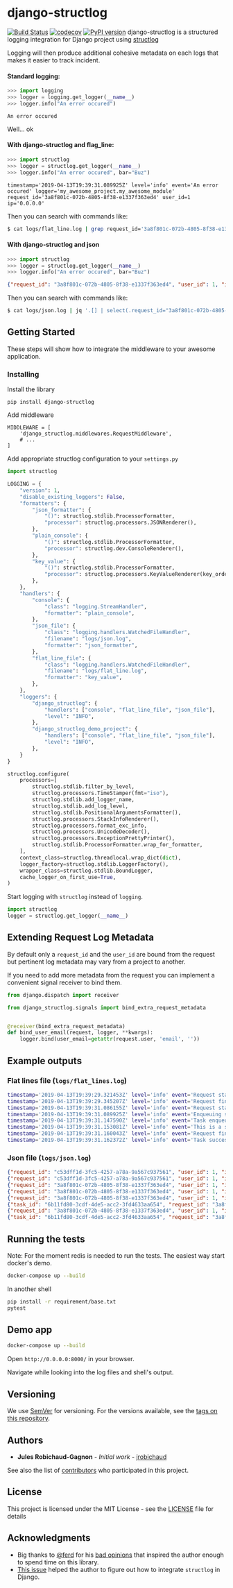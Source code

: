 # django-structlog
[![Build Status](https://travis-ci.org/jrobichaud/django-structlog.svg?branch=master)](https://travis-ci.org/jrobichaud/django-structlog)
[![codecov](https://codecov.io/gh/jrobichaud/django-structlog/branch/master/graph/badge.svg)](https://codecov.io/gh/jrobichaud/django-structlog)
[![PyPI version](https://badge.fury.io/py/django-structlog.svg)](https://badge.fury.io/py/django-structlog)
django-structlog is a structured logging integration for Django project using [structlog](https://www.structlog.org/)

Logging will then produce additional cohesive metadata on each logs that makes it easier to track incident.

#### Standard logging:
```python
>>> import logging
>>> logger = logging.get_logger(__name__)
>>> logger.info("An error occured")
```

```
An error occured
```

Well... ok

#### With django-structlog and flag_line:
```python
>>> import structlog 
>>> logger = structlog.get_logger(__name__)
>>> logger.info("An error occured", bar="Buz")
```
```
timestamp='2019-04-13T19:39:31.089925Z' level='info' event='An error occured' logger='my_awesome_project.my_awesome_module' request_id='3a8f801c-072b-4805-8f38-e1337f363ed4' user_id=1 ip='0.0.0.0'
```

Then you can search with commands like:
```bash
$ cat logs/flat_line.log | grep request_id='3a8f801c-072b-4805-8f38-e1337f363ed4'
```

#### With django-structlog and json
```python
>>> import structlog 
>>> logger = structlog.get_logger(__name__)
>>> logger.info("An error occured", bar="Buz")
```
```json
{"request_id": "3a8f801c-072b-4805-8f38-e1337f363ed4", "user_id": 1, "ip": "0.0.0.0", "event": "An error occured", "timestamp": "2019-04-13T19:39:31.089925Z", "logger": "my_awesome_project.my_awesome_module", "level": "info", "bar": "buz"}
```
Then you can search with commands like:
```bash
$ cat logs/json.log | jq '.[] | select(.request_id="3a8f801c-072b-4805-8f38-e1337f363ed4")' -s
```

## Getting Started

These steps will show how to integrate the middleware to your awesome application.


### Installing

Install the library

```
pip install django-structlog
```

Add middleware

```
MIDDLEWARE = [
    'django_structlog.middlewares.RequestMiddleware',
    # ...
]
```

Add appropriate structlog configuration to your `settings.py`

```python
import structlog

LOGGING = {
    "version": 1,
    "disable_existing_loggers": False,
    "formatters": {
        "json_formatter": {
            "()": structlog.stdlib.ProcessorFormatter,
            "processor": structlog.processors.JSONRenderer(),
        },
        "plain_console": {
            "()": structlog.stdlib.ProcessorFormatter,
            "processor": structlog.dev.ConsoleRenderer(),
        },
        "key_value": {
            "()": structlog.stdlib.ProcessorFormatter,
            "processor": structlog.processors.KeyValueRenderer(key_order=['timestamp', 'level', 'event', 'logger']),
        },
    },
    "handlers": {
        "console": {
            "class": "logging.StreamHandler",
            "formatter": "plain_console",
        },
        "json_file": {
            "class": "logging.handlers.WatchedFileHandler",
            "filename": "logs/json.log",
            "formatter": "json_formatter",
        },
        "flat_line_file": {
            "class": "logging.handlers.WatchedFileHandler",
            "filename": "logs/flat_line.log",
            "formatter": "key_value",
        },
    },
    "loggers": {
        "django_structlog": {
            "handlers": ["console", "flat_line_file", "json_file"],
            "level": "INFO",
        },
        "django_structlog_demo_project": {
            "handlers": ["console", "flat_line_file", "json_file"],
            "level": "INFO",
        },
    }
}

structlog.configure(
    processors=[
        structlog.stdlib.filter_by_level,
        structlog.processors.TimeStamper(fmt="iso"),
        structlog.stdlib.add_logger_name,
        structlog.stdlib.add_log_level,
        structlog.stdlib.PositionalArgumentsFormatter(),
        structlog.processors.StackInfoRenderer(),
        structlog.processors.format_exc_info,
        structlog.processors.UnicodeDecoder(),
        structlog.processors.ExceptionPrettyPrinter(),
        structlog.stdlib.ProcessorFormatter.wrap_for_formatter,
    ],
    context_class=structlog.threadlocal.wrap_dict(dict),
    logger_factory=structlog.stdlib.LoggerFactory(),
    wrapper_class=structlog.stdlib.BoundLogger,
    cache_logger_on_first_use=True,
)
```
Start logging with `structlog` instead of `logging`.
```python
import structlog
logger = structlog.get_logger(__name__)
```

## Extending Request Log Metadata

By default only a `request_id` and the `user_id` are bound from the request but pertinent log metadata may vary from a project to another.

If you need to add more metadata from the request you can implement a convenient signal receiver to bind them.

```python
from django.dispatch import receiver

from django_structlog.signals import bind_extra_request_metadata


@receiver(bind_extra_request_metadata)
def bind_user_email(request, logger, **kwargs):
    logger.bind(user_email=getattr(request.user, 'email', ''))
```

## Example outputs

### Flat lines file (`logs/flat_lines.log`)
```bash
timestamp='2019-04-13T19:39:29.321453Z' level='info' event='Request started' logger='django_structlog.middlewares.request' request_id='c53dff1d-3fc5-4257-a78a-9a567c937561' user_id=1 ip='0.0.0.0' request=<WSGIRequest: GET '/'> user_agent='Mozilla/5.0 (Macintosh; Intel Mac OS X 10_14_4) AppleWebKit/537.36 (KHTML, like Gecko) Chrome/73.0.3683.86 Safari/537.36'
timestamp='2019-04-13T19:39:29.345207Z' level='info' event='Request finished' logger='django_structlog.middlewares.request' request_id='c53dff1d-3fc5-4257-a78a-9a567c937561' user_id=1 ip='0.0.0.0' code=200
timestamp='2019-04-13T19:39:31.086155Z' level='info' event='Request started' logger='django_structlog.middlewares.request' request_id='3a8f801c-072b-4805-8f38-e1337f363ed4' user_id=1 ip='0.0.0.0' request=<WSGIRequest: POST '/success_task'> user_agent='Mozilla/5.0 (Macintosh; Intel Mac OS X 10_14_4) AppleWebKit/537.36 (KHTML, like Gecko) Chrome/73.0.3683.86 Safari/537.36'
timestamp='2019-04-13T19:39:31.089925Z' level='info' event='Enqueuing successful task' logger='django_structlog_demo_project.home.views' request_id='3a8f801c-072b-4805-8f38-e1337f363ed4' user_id=1 ip='0.0.0.0'
timestamp='2019-04-13T19:39:31.147590Z' level='info' event='Task enqueued' logger='django_structlog.middlewares.celery' request_id='3a8f801c-072b-4805-8f38-e1337f363ed4' user_id=1 ip='0.0.0.0' task_id='6b11fd80-3cdf-4de5-acc2-3fd4633aa654'
timestamp='2019-04-13T19:39:31.153081Z' level='info' event='This is a successful task' logger='django_structlog_demo_project.taskapp.celery' task_id='6b11fd80-3cdf-4de5-acc2-3fd4633aa654' request_id='3a8f801c-072b-4805-8f38-e1337f363ed4' user_id=1 ip='0.0.0.0'
timestamp='2019-04-13T19:39:31.160043Z' level='info' event='Request finished' logger='django_structlog.middlewares.request' request_id='3a8f801c-072b-4805-8f38-e1337f363ed4' user_id=1 ip='0.0.0.0' code=201
timestamp='2019-04-13T19:39:31.162372Z' level='info' event='Task success' logger='django_structlog.middlewares.celery' task_id='6b11fd80-3cdf-4de5-acc2-3fd4633aa654' request_id='3a8f801c-072b-4805-8f38-e1337f363ed4' user_id=1 ip='0.0.0.0' result='None'
```

### Json file (`logs/json.log`)
```json
{"request_id": "c53dff1d-3fc5-4257-a78a-9a567c937561", "user_id": 1, "ip": "0.0.0.0", "request": "<WSGIRequest: GET '/'>", "user_agent": "Mozilla/5.0 (Macintosh; Intel Mac OS X 10_14_4) AppleWebKit/537.36 (KHTML, like Gecko) Chrome/73.0.3683.86 Safari/537.36", "event": "Request started", "timestamp": "2019-04-13T19:39:29.321453Z", "logger": "django_structlog.middlewares.request", "level": "info"}
{"request_id": "c53dff1d-3fc5-4257-a78a-9a567c937561", "user_id": 1, "ip": "0.0.0.0", "code": 200, "event": "Request finished", "timestamp": "2019-04-13T19:39:29.345207Z", "logger": "django_structlog.middlewares.request", "level": "info"}
{"request_id": "3a8f801c-072b-4805-8f38-e1337f363ed4", "user_id": 1, "ip": "0.0.0.0", "request": "<WSGIRequest: POST '/success_task'>", "user_agent": "Mozilla/5.0 (Macintosh; Intel Mac OS X 10_14_4) AppleWebKit/537.36 (KHTML, like Gecko) Chrome/73.0.3683.86 Safari/537.36", "event": "Request started", "timestamp": "2019-04-13T19:39:31.086155Z", "logger": "django_structlog.middlewares.request", "level": "info"}
{"request_id": "3a8f801c-072b-4805-8f38-e1337f363ed4", "user_id": 1, "ip": "0.0.0.0", "event": "Enqueuing successful task", "timestamp": "2019-04-13T19:39:31.089925Z", "logger": "django_structlog_demo_project.home.views", "level": "info"}
{"request_id": "3a8f801c-072b-4805-8f38-e1337f363ed4", "user_id": 1, "ip": "0.0.0.0", "task_id": "6b11fd80-3cdf-4de5-acc2-3fd4633aa654", "event": "Task enqueued", "timestamp": "2019-04-13T19:39:31.147590Z", "logger": "django_structlog.middlewares.celery", "level": "info"}
{"task_id": "6b11fd80-3cdf-4de5-acc2-3fd4633aa654", "request_id": "3a8f801c-072b-4805-8f38-e1337f363ed4", "user_id": 1, "ip": "0.0.0.0", "event": "This is a successful task", "timestamp": "2019-04-13T19:39:31.153081Z", "logger": "django_structlog_demo_project.taskapp.celery", "level": "info"}
{"request_id": "3a8f801c-072b-4805-8f38-e1337f363ed4", "user_id": 1, "ip": "0.0.0.0", "code": 201, "event": "Request finished", "timestamp": "2019-04-13T19:39:31.160043Z", "logger": "django_structlog.middlewares.request", "level": "info"}
{"task_id": "6b11fd80-3cdf-4de5-acc2-3fd4633aa654", "request_id": "3a8f801c-072b-4805-8f38-e1337f363ed4", "user_id": 1, "ip": "0.0.0.0", "result": "None", "event": "Task success", "timestamp": "2019-04-13T19:39:31.162372Z", "logger": "django_structlog.middlewares.celery", "level": "info"}
```


## Running the tests
Note: For the moment redis is needed to run the tests. The easiest way start docker's demo. 

```bash
docker-compose up --build
```

In another shell
```bash
pip install -r requirement/base.txt
pytest
```

## Demo app

```bash
docker-compose up --build
```

Open `http://0.0.0.0:8000/` in your browser.

Navigate while looking into the log files and shell's output. 

## Versioning

We use [SemVer](http://semver.org/) for versioning. For the versions available, see the [tags on this repository](https://github.com/jrobichaud/django-structlog/tags). 

## Authors

* **Jules Robichaud-Gagnon** - *Initial work* - [jrobichaud](https://github.com/jrobichaud)

See also the list of [contributors](https://github.com/jrobichaud/django-structlog/contributors) who participated in this project.

## License

This project is licensed under the MIT License - see the [LICENSE](LICENSE) file for details

## Acknowledgments

- Big thanks to [@ferd](https://github.com/ferd) for his [bad opinions](https://ferd.ca/erlang-otp-21-s-new-logger.html) that inspired the author enough to spend time on this library. 
- [This issue](https://github.com/hynek/structlog/issues/175) helped the author to figure out how to integrate `structlog` in Django.
